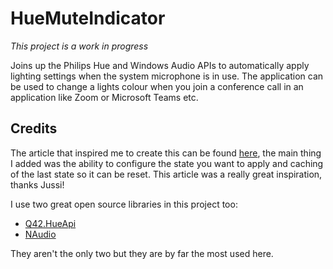 # HueMuteIndicator

*This project is a work in progress*

Joins up the Philips Hue and Windows Audio APIs to automatically apply lighting settings when the system microphone is in use. The application can be used to change a lights colour when you join a conference call in an application like Zoom or Microsoft Teams etc. 

## Credits
The article that inspired me to create this can be found [here](https://jussiroine.com/2020/06/building-a-custom-presence-light-solution-using-philips-hue-lights-and-c/), the main thing I added was the ability to configure the state you want to apply and caching of the last state so it can be reset. This article was a really great inspiration, thanks Jussi!

I use two great open source libraries in this project too:
- [Q42.HueApi](https://github.com/michielpost/Q42.HueApi)
- [NAudio](https://github.com/naudio/NAudio)

They aren't the only two but they are by far the most used here.
